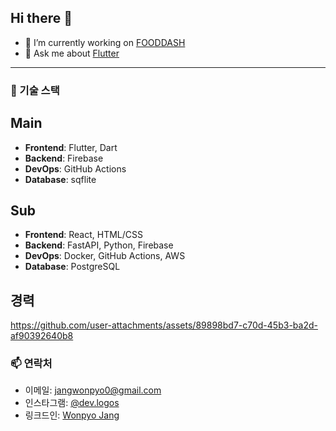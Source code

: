 ## Hi there 👋

- 🔭 I’m currently working on [FOODDASH](https://fooddash.co.kr/)
- 💬 Ask me about [Flutter](https://flutter.dev/)

---

### 🔧 기술 스택
## Main
- **Frontend**: Flutter, Dart
- **Backend**: Firebase
- **DevOps**: GitHub Actions
- **Database**: sqflite

## Sub
- **Frontend**: React, HTML/CSS
- **Backend**: FastAPI, Python, Firebase
- **DevOps**: Docker, GitHub Actions, AWS
- **Database**: PostgreSQL

## 경력

https://github.com/user-attachments/assets/89898bd7-c70d-45b3-ba2d-af90392640b8






### 📫 연락처
- 이메일: jangwonpyo0@gmail.com
- 인스타그램: [@dev.logos](https://www.instagram.com/dev.logos?igsh=YWFoMjRnYWgyYTR6&utm_source=qr)
- 링크드인: [Wonpyo Jang](https://www.linkedin.com/in/wonpyo-jang-722408185/)

